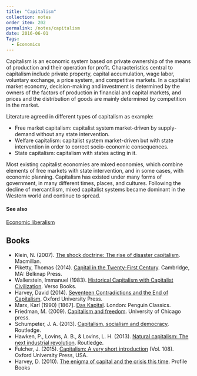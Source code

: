 ```yaml
---
title: "Capitalism"
collection: notes
order_item: 202
permalink: /notes/capitalism
date: 2016-06-01
Tags:
  - Economics
---
```


Capitalism is an economic system based on private ownership of the means of production and their operation for profit. Characteristics central to capitalism include private property, capital accumulation, wage labor, voluntary exchange, a price system, and competitive markets. In a capitalist market economy, decision-making and investment is determined by the owners of the factors of production in financial and capital markets, and prices and the distribution of goods are mainly determined by competition in the market.

Literature agreed in different types of capitalism as example:
* Free market capitalism: capitalist system market-driven by supply-demand without any state intervention.
* Welfare capitalism: capitalist system market-driven but with state intervention in order to correct socio-economic consequences.
* State capitalism: capitalism with states acting in it.

Most existing capitalist economies are mixed economies, which combine elements of free markets with state intervention, and in some cases, with economic planning.
Capitalism has existed under many forms of government, in many different times, places, and cultures. Following the decline of mercantilism, mixed capitalist systems became dominant in the Western world and continue to spread.


#### See also
[Economic liberalism](/notes/economic_liberalism)






## Books
* Klein, N. (2007). [The shock doctrine: The rise of disaster capitalism](https://www.goodreads.com/book/show/1237300.The_Shock_Doctrine). Macmillan.
* Piketty, Thomas (2014). [Capital in the Twenty-First Century](https://www.goodreads.com/book/show/18736925-capital-in-the-twenty-first-century). Cambridge, MA: Belknap Press.
* Wallerstein, Immanuel (1983). [Historical Capitalism with Capitalist Civilization](https://www.goodreads.com/book/show/712748.Historical_Capitalism_with_Capitalist_Civilization). Verso Books.
* Harvey, David (2014). [Seventeen Contradictions and the End of Capitalism](https://www.goodreads.com/book/show/18579571-seventeen-contradictions-and-the-end-of-capitalism). Oxford University Press.
* Marx, Karl (1990) [1867]. [Das Kapital](https://www.goodreads.com/book/show/238953.Das_Kapital). London: Penguin Classics.
* Friedman, M. (2009). [Capitalism and freedom](https://www.goodreads.com/book/show/51877.Capitalism_and_Freedom). University of Chicago press.
* Schumpeter, J. A. (2013). [Capitalism, socialism and democracy](https://www.goodreads.com/book/show/134798.Capitalism_Socialism_and_Democracy). Routledge.
* Hawken, P., Lovins, A. B., & Lovins, L. H. (2013). [Natural capitalism: The next industrial revolution](https://www.goodreads.com/book/show/683.Natural_Capitalism). Routledge.
* Fulcher, J. (2015). [Capitalism: A very short introduction](https://www.goodreads.com/book/show/74649.Capitalism) (Vol. 108). Oxford University Press, USA.
* Harvey, D. (2010). [The enigma of capital and the crisis this time](https://www.goodreads.com/book/show/7502073-the-enigma-of-capital-and-the-crises-of-capitalism). Profile Books


